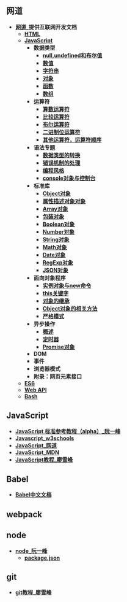 <style scoped>
blockquote{
  background: #2d2d2d;
  color: #fff;
  font-size: 14px;
  line-height: 1.4;
  padding: 0.25rem 1.5rem;
  margin: 0.85rem 0;
  border-radius: 6px;
  border-left: 0.1rem solid #b2fd3d;
  font-family: source-code-pro, Menlo, Monaco, Consolas, "Courier New", monospace;
}
code{
  color: #7ec699;
  font-size: 14px;
  padding: 0.25rem 0.2rem;
}
li, li>a{
  font-weight: bold;
}
</style>

## 网道
* [网道](https://wangdoc.com/)_提供互联网开发文档
  * [HTML](https://wangdoc.com/html/)
  * [JavaScript](https://wangdoc.com/javascript/)
    * 数据类型
      * [null,undefined和布尔值](https://wangdoc.com/javascript/types/null-undefined-boolean.html)
      * [数值](https://wangdoc.com/javascript/types/number.html)
      * [字符串](https://wangdoc.com/javascript/types/string.html)
      * [对象](https://wangdoc.com/javascript/types/object.html)
      * [函数](https://wangdoc.com/javascript/types/function.html)
      * [数组](https://wangdoc.com/javascript/types/array.html)
    * 运算符
      * [算数运算符](https://wangdoc.com/javascript/operators/arithmetic.html)
      * [比较运算符](https://wangdoc.com/javascript/operators/comparison.html)
      * [布尔运算符](https://wangdoc.com/javascript/operators/boolean.html)
      * [二进制位运算符](https://wangdoc.com/javascript/operators/bit.html)
      * [其他运算符，运算符顺序](https://wangdoc.com/javascript/operators/priority.html)
    * 语法专题
      * [数据类型的转换](https://wangdoc.com/javascript/features/conversion.html)
      * [错误机制的处理](https://wangdoc.com/javascript/features/error.html)
      * [编程风格](https://wangdoc.com/javascript/features/style.html)
      * [console对象与控制台](https://wangdoc.com/javascript/features/console.html)
    * 标准库
      * [Object对象](https://wangdoc.com/javascript/stdlib/object.html)
      * [属性描述对象对象](https://wangdoc.com/javascript/stdlib/attributes.html)
      * [Array对象](https://wangdoc.com/javascript/stdlib/array.html)
      * [包装对象](https://wangdoc.com/javascript/stdlib/wrapper.html)
      * [Boolean对象](https://wangdoc.com/javascript/stdlib/boolean.html)
      * [Number对象](https://wangdoc.com/javascript/stdlib/number.html)
      * [String对象](https://wangdoc.com/javascript/stdlib/string.html)
      * [Math对象](https://wangdoc.com/javascript/stdlib/math.html)
      * [Date对象](https://wangdoc.com/javascript/stdlib/date.html)
      * [RegExp对象](https://wangdoc.com/javascript/stdlib/regexp.html)
      * [JSON对象](https://wangdoc.com/javascript/stdlib/json.html)
    * 面向对象程序
      * [实例对象与new命令](https://wangdoc.com/javascript/oop/new.html)
      * [this关键字](https://wangdoc.com/javascript/oop/this.html)
      * [对象的继承](https://wangdoc.com/javascript/oop/prototype.html)
      * [Object对象的相关方法](https://wangdoc.com/javascript/oop/object.html)
      * [严格模式](https://wangdoc.com/javascript/oop/strict.html)
    * 异步操作
      * [概述](https://wangdoc.com/javascript/async/general.html)
      * [定时器](https://wangdoc.com/javascript/async/timer.html)
      * [Promise对象](https://wangdoc.com/javascript/async/promise.html)
    * DOM
    * 事件
    * 浏览器模式
    * 附录：网页元素接口
  * [ES6](https://wangdoc.com/es6/)
  * [Web API](https://wangdoc.com/webapi/)
  * [Bash](https://wangdoc.com/bash)

## JavaScript
* [JavaScript 标准参考教程（alpha）_阮一峰](https://javascript.ruanyifeng.com/)
* [Javascript_w3schools](https://www.w3schools.com/js/default.asp)
* [JavaScript_网道](https://wangdoc.com/javascript/)
* [JavaScript_MDN](https://developer.mozilla.org/zh-CN/docs/Web/JavaScript)
* [JavaScript教程_廖雪峰](https://www.liaoxuefeng.com/wiki/1022910821149312)

## Babel
* [Babel中文文档](https://www.babeljs.cn/docs/)

## webpack

## node
* [node_阮一峰](https://javascript.ruanyifeng.com/nodejs/basic.html)
  * [package.json](https://javascript.ruanyifeng.com/nodejs/packagejson.html)


## git
* [git教程_廖雪峰](https://www.liaoxuefeng.com/wiki/896043488029600)